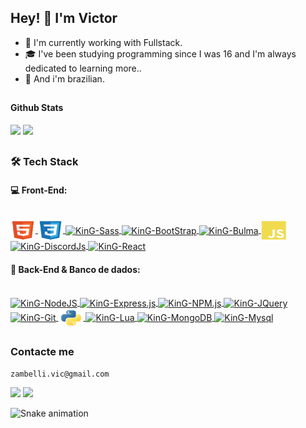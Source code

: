 ## Hey! 👋 I'm Victor

- 💼 I'm currently working with Fullstack.
- 🎓 I've been studying programming since I was 16 and I'm always dedicated to learning more..
- 💚 And i'm brazilian.

##

#### Github Stats

<div>
  <img height="180em" src="https://github-readme-stats.vercel.app/api?username=victorzambelli&show_icons=true&theme=dark&include_all_commits=true&count_private=true"/>
  <img height="180em" src="https://github-readme-stats.vercel.app/api/top-langs/?username=victorzambelli&layout=compact&langs_count=16&theme=dark"/>
</div>

##

### 🛠 Tech Stack

#### 💻 Front-End:

<div style="display: inline_block"><br>
  <a href="https://developer.mozilla.org/pt-BR/docs/Web/HTML">
    <img align="center" alt="KinG-HTML" height="30" width="40" src="https://raw.githubusercontent.com/devicons/devicon/master/icons/html5/html5-original.svg">
  </a>
  
  <a href="https://developer.mozilla.org/pt-BR/docs/Web/CSS">
    <img align="center" alt="KinG-CSS" height="30" width="40" src="https://raw.githubusercontent.com/devicons/devicon/master/icons/css3/css3-original.svg">
  </a>
  
  <a href="https://sass-lang.com/documentation/">
    <img align="center" alt="KinG-Sass" height="30" width="40" src="https://cdn.jsdelivr.net/gh/devicons/devicon/icons/sass/sass-original.svg">
  </a>
  
  <a href="https://getbootstrap.com/docs/4.1/getting-started/introduction/">
    <img align="center" alt="KinG-BootStrap" height="30" width="40" src="https://cdn.jsdelivr.net/gh/devicons/devicon/icons/bootstrap/bootstrap-original.svg">
  </a>
  
  <a href="https://bulma.io/documentation/">
    <img align="center" alt="KinG-Bulma" height="30" width="40" src="https://cdn.jsdelivr.net/gh/devicons/devicon/icons/bulma/bulma-plain.svg">
  </a>
  
  <a href="https://developer.mozilla.org/pt-BR/docs/Web/JavaScript">
    <img align="center" alt="KinG-JavaScript" height="30" width="40" src="https://raw.githubusercontent.com/devicons/devicon/master/icons/javascript/javascript-plain.svg">
  </a>
  
  <a href="https://www.typescriptlang.org/docs/">
    <img align="center" alt="KinG-DiscordJs" height="30" width="40" src="https://cdn.jsdelivr.net/gh/devicons/devicon/icons/typescript/typescript-original.svg">
  </a>
  
  <a href="https://reactjs.org/docs/getting-started.html">
    <img align="center" alt="KinG-React" height="30" width="40" src="https://cdn.jsdelivr.net/gh/devicons/devicon/icons/react/react-original.svg">
  </a>
</div>

#### 🔧 Back-End & Banco de dados:
<div style="display: inline_block"><br>
    <a href="https://nodejs.org/en/docs/">
    <img align="center" alt="KinG-NodeJS" height="30" width="40" src="https://cdn.jsdelivr.net/gh/devicons/devicon/icons/nodejs/nodejs-original.svg">
  </a>
  
  <a href="https://expressjs.com/">
    <img align="center" alt="KinG-Express.js" height="30" width="40" src="https://cdn.jsdelivr.net/gh/devicons/devicon/icons/express/express-original-wordmark.svg">
  </a>
  
  <a href="https://www.npmjs.com/">
    <img align="center" alt="KinG-NPM.js" height="30" width="40" src="https://cdn.jsdelivr.net/gh/devicons/devicon/icons/npm/npm-original-wordmark.svg">
  </a>
  
  <a href="https://api.jquery.com/">
    <img align="center" alt="KinG-JQuery" height="30" width="40" src="https://cdn.jsdelivr.net/gh/devicons/devicon/icons/jquery/jquery-original.svg">
  </a>
  
  <a href="https://git-scm.com/doc">
    <img align="center" alt="KinG-Git" height="30" width="40" src="https://cdn.jsdelivr.net/gh/devicons/devicon/icons/git/git-original.svg">
  </a>
  
  <a href="https://docs.python.org/">
    <img align="center" alt="KinG-Py" height="30" width="40" src="https://raw.githubusercontent.com/devicons/devicon/master/icons/python/python-original.svg" />
  </a>
  
  <a href="https://www.lua.org/docs.html">
    <img align="center" alt="KinG-Lua" height="30" width="40" src="https://cdn.jsdelivr.net/gh/devicons/devicon/icons/lua/lua-original.svg" />
  </a>
  
  <a href="https://www.mongodb.com/docs/">
    <img align="center" alt="KinG-MongoDB" height="30" width="40" src="https://cdn.jsdelivr.net/gh/devicons/devicon/icons/mongodb/mongodb-original.svg">
  </a>
  
  <a href="https://dev.mysql.com/doc/">
    <img align="center" alt="KinG-Mysql" height="30" width="40" src="https://cdn.jsdelivr.net/gh/devicons/devicon/icons/mysql/mysql-original.svg">
  </a>
</div>
  
##
### Contacte me

```{r klippy, echo=FALSE, include=TRUE}
zambelli.vic@gmail.com
```
  
<div>
  <a href="https://www.linkedin.com/in/victor-zambelli" target="_blank"><img src="https://img.shields.io/badge/-LinkedIn-%230077B5?style=for-the-badge&logo=linkedin&logoColor=white" target="_blank"></a>
  <a href="https://victorzambelli.github.io/" target="_blank"><img src="https://img.shields.io/badge/-Portfolio-27272A?style=for-the-badge&logo=dogecoin&logoColor=3b99f6" target="_blank"></a>
</div>

![Snake animation](https://github.com/rafaballerini2/rafaballerini2/blob/output/github-contribution-grid-snake.svg)
